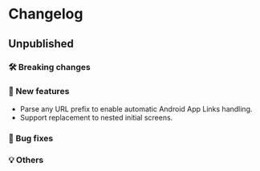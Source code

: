 # Changelog

## Unpublished

### 🛠 Breaking changes

### 🎉 New features

- Parse any URL prefix to enable automatic Android App Links handling.
- Support replacement to nested initial screens.

### 🐛 Bug fixes

### 💡 Others
